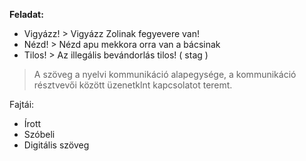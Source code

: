 
**Feladat:**

- Vigyázz!            > Vigyázz Zolinak fegyevere van!
- Nézd!                 >  Nézd apu mekkora orra van a bácsinak
- Tilos!                 > Az illegális bevándorlás tilos! ( stag )


> A szöveg a nyelvi kommunikáció alapegysége, a kommunikáció résztvevői között üzenetklnt kapcsolatot teremt.

Fajtái:
- Írott
- Szóbeli
- Digitális szöveg

